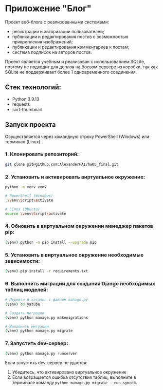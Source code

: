 # Приложение "Блог"

Проект веб-блога с реализованными системами:
- регистрации и авторизации пользователей;
- публикации и редактирования постов с возможностью прикрепления изображений;
- публикации и редактирования комментариев к постам;
- система подписок на авторов постов.

Проект является учебным и реализован с использованием SQLite, поэтому не подходит для деплоя на боевом сервере из коробки, так как SQLite не поддерживает более 1 одновременного соединения.

## Стек технологий:
- Python 3.9.13
- requests
- sort-thumbnail

## Запуск проекта

Осуществляется через командную строку PowerShell (Windows) или терминал (Linux).

### 1. Клонировать репозиторий:

```bash
git clone git@github.com:AlexanderPAI/hw05_final.git
```

### 2. Установить и активировать виртуальное окружение:
```bash
python -m venv venv

# PowerShell (Windows)
.\venv\Script\activate

# Linux (Ubuntu)
source \venv\Script\activate
```

### 4. Обновить в виртуальном окружении менеджер пакетов pip:
```bash
(venv) python -m pip install --upgrade pip
```

### 5. Установить в виртуальное окружение необходимые зависимости:

```bash
(venv) pip install -r requirements.txt
```

### 6. Выполнить миграции для создания Django необходимых таблиц моделей:
```bash
# Перейти в каталог с файлом manage.py
(venv) cd yatube

# Создать миграции
(venv) python manage.py makemigrations

# Выполнить миграции
(venv) python manage.py migrate
```

### 7. Запустить dev-сервер:
```bash
(venv) python manage.py runserver
```

Если запустить dev-сервер не удается:
1. Убедитесь, что активировано виртуальное окружение
2. Если возращается ошибка отсутствия таблиц, выполните в терминале команду `python manage.py migrate --run-syncdb`.
